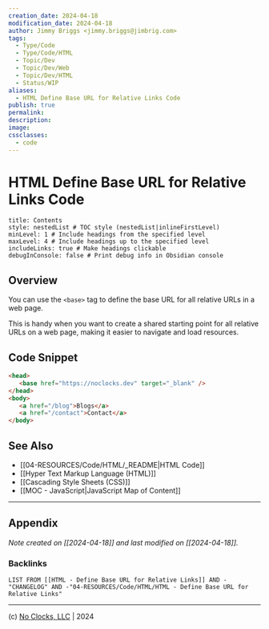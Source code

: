 ```yaml
---
creation_date: 2024-04-18
modification_date: 2024-04-18
author: Jimmy Briggs <jimmy.briggs@jimbrig.com>
tags:
  - Type/Code
  - Type/Code/HTML
  - Topic/Dev
  - Topic/Dev/Web
  - Topic/Dev/HTML
  - Status/WIP
aliases:
  - HTML Define Base URL for Relative Links Code
publish: true
permalink:
description:
image:
cssclasses:
  - code
---
```


# HTML Define Base URL for Relative Links Code

```table-of-contents
title: Contents 
style: nestedList # TOC style (nestedList|inlineFirstLevel)
minLevel: 1 # Include headings from the specified level
maxLevel: 4 # Include headings up to the specified level
includeLinks: true # Make headings clickable
debugInConsole: false # Print debug info in Obsidian console
```

## Overview

You can use the `<base>` tag to define the base URL for all relative URLs in a web page.

This is handy when you want to create a shared starting point for all relative URLs on a web page, making it easier to navigate and load resources.

## Code Snippet

```html
<head>
   <base href="https://noclocks.dev" target="_blank" />
</head>
<body>
   <a href="/blog">Blogs</a>
   <a href="/contact">Contact</a>
</body>
```

## See Also

- [[04-RESOURCES/Code/HTML/_README|HTML Code]]
- [[Hyper Text Markup Language (HTML)]]
- [[Cascading Style Sheets (CSS)]]
- [[MOC - JavaScript|JavaScript Map of Content]]


***

## Appendix

*Note created on [[2024-04-18]] and last modified on [[2024-04-18]].*

### Backlinks

```dataview
LIST FROM [[HTML - Define Base URL for Relative Links]] AND -"CHANGELOG" AND -"04-RESOURCES/Code/HTML/HTML - Define Base URL for Relative Links"
```

***

(c) [No Clocks, LLC](https://github.com/noclocks) | 2024
